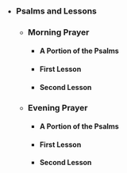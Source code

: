 - ### Psalms and Lessons
	- ### Morning Prayer
		- #### A Portion of the Psalms
		- #### First Lesson
		- #### Second Lesson
	- ### Evening Prayer
		- #### A Portion of the Psalms
		- #### First Lesson
		- #### Second Lesson